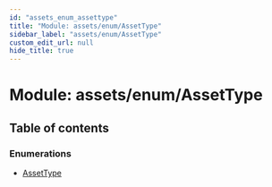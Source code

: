 ```yaml
---
id: "assets_enum_assettype"
title: "Module: assets/enum/AssetType"
sidebar_label: "assets/enum/AssetType"
custom_edit_url: null
hide_title: true
---
```


# Module: assets/enum/AssetType

## Table of contents

### Enumerations

- [AssetType](../enums/assets_enum_assettype.assettype.md)
